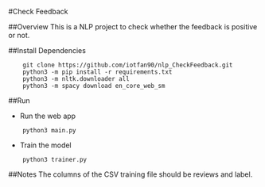 #Check Feedback

##Overview
This is a NLP project to check whether the feedback is positive or not.

##Install Dependencies 
```command
    git clone https://github.com/iotfan90/nlp_CheckFeedback.git
    python3 -m pip install -r requirements.txt
    python3 -m nltk.downloader all
    python3 -m spacy download en_core_web_sm
```

##Run
- Run the web app
```command
    python3 main.py
```

- Train the model
```command
    python3 trainer.py
```

##Notes
The columns of the CSV training file should be reviews and label.

